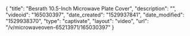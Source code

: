 {
    "title": "Besrath 10.5-Inch Microwave Plate Cover",
    "description": "",
    "videoid": "165030397",
    "date_created": "1529937841",
    "date_modified": "1529938370",
    "type": "captivate",
    "layout": "video",
    "url": "\/v\/microwaveoven-65213971\/165030397"
}